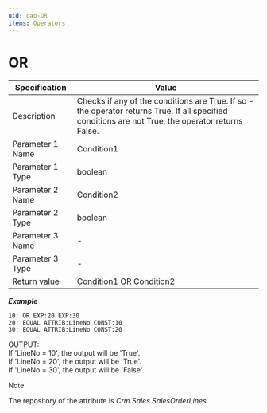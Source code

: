 ```yaml
---
uid: cao-OR
items: Operators
---
```


# OR 

| Specification         | Value                                                        |
| --------------------- | ------------------------------------------------------------ |
| Description           | Checks if any of the conditions are True. If so - the operator returns True. If all specified conditions are not True, the operator returns False.           |
| Parameter 1 Name      | Condition1                                                         |
| Parameter 1 Type      | boolean                                  |
| Parameter 2 Name      | Condition2                                                            |
| Parameter 2 Type      | boolean                                                            |
| Parameter 3 Name      | -                                                            |
| Parameter 3 Type      | -                                                            |
| Return value          | Condition1 OR Condition2                                                     |


***Example***

```      
10: OR EXP:20 EXP:30
20: EQUAL ATTRIB:LineNo CONST:10
30: EQUAL ATTRIB:LineNo CONST:20
```
OUTPUT: 
<br/>If 'LineNo = 10', the output will be 'True'.
<br/>If 'LineNo = 20', the output will be 'True'.
<br/>If 'LineNo = 30', the output will be 'False'.

> [!NOTE]
> 
> The repository of the attribute is *Crm.Sales.SalesOrderLines*
